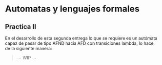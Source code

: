 # Automatas y lenguajes formales
## Practica II

En el desarrollo de esta segunda entrega lo que se requiere es un autómata capaz de pasar de tipo AFND hacia AFD con transiciones lambda, lo hace de la siguiente manera:

> $\cdots$
> WIP
> $\cdots$
>
>